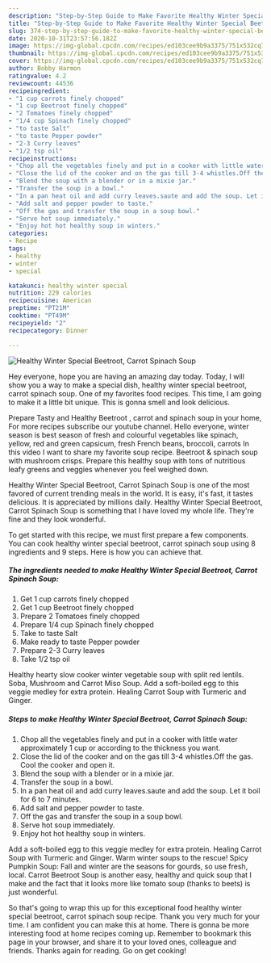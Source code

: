 ```yaml
---
description: "Step-by-Step Guide to Make Favorite Healthy Winter Special Beetroot, Carrot Spinach Soup"
title: "Step-by-Step Guide to Make Favorite Healthy Winter Special Beetroot, Carrot Spinach Soup"
slug: 374-step-by-step-guide-to-make-favorite-healthy-winter-special-beetroot-carrot-spinach-soup
date: 2020-10-31T23:57:56.182Z
image: https://img-global.cpcdn.com/recipes/ed103cee9b9a3375/751x532cq70/healthy-winter-special-beetroot-carrot-spinach-soup-recipe-main-photo.jpg
thumbnail: https://img-global.cpcdn.com/recipes/ed103cee9b9a3375/751x532cq70/healthy-winter-special-beetroot-carrot-spinach-soup-recipe-main-photo.jpg
cover: https://img-global.cpcdn.com/recipes/ed103cee9b9a3375/751x532cq70/healthy-winter-special-beetroot-carrot-spinach-soup-recipe-main-photo.jpg
author: Bobby Harmon
ratingvalue: 4.2
reviewcount: 44536
recipeingredient:
- "1 cup carrots finely chopped"
- "1 cup Beetroot finely chopped"
- "2 Tomatoes finely chopped"
- "1/4 cup Spinach finely chopped"
- "to taste Salt"
- "to taste Pepper powder"
- "2-3 Curry leaves"
- "1/2 tsp oil"
recipeinstructions:
- "Chop all the vegetables finely and put in a cooker with little water approximately 1 cup or according to the thickness you want."
- "Close the lid of the cooker and on the gas till 3-4 whistles.Off the gas. Cool the cooker and open it."
- "Blend the soup with a blender or in a mixie jar."
- "Transfer the soup in a bowl."
- "In a pan heat oil and add curry leaves.saute and add the soup. Let it boil for 6 to 7 minutes."
- "Add salt and pepper powder to taste."
- "Off the gas and transfer the soup in a soup bowl."
- "Serve hot soup immediately."
- "Enjoy hot hot healthy soup in winters."
categories:
- Recipe
tags:
- healthy
- winter
- special

katakunci: healthy winter special 
nutrition: 229 calories
recipecuisine: American
preptime: "PT21M"
cooktime: "PT49M"
recipeyield: "2"
recipecategory: Dinner

---
```



![Healthy Winter Special Beetroot, Carrot Spinach Soup](https://img-global.cpcdn.com/recipes/ed103cee9b9a3375/751x532cq70/healthy-winter-special-beetroot-carrot-spinach-soup-recipe-main-photo.jpg)

Hey everyone, hope you are having an amazing day today. Today, I will show you a way to make a special dish, healthy winter special beetroot, carrot spinach soup. One of my favorites food recipes. This time, I am going to make it a little bit unique. This is gonna smell and look delicious.

Prepare Tasty and Healthy Beetroot , carrot and spinach soup in your home, For more recipes subscribe our youtube channel. Hello everyone, winter season is best season of fresh and colourful vegetables like spinach, yellow, red and green capsicum, fresh French beans, broccoli, carrots In this video I want to share my favorite soup recipe. Beetroot &amp; spinach soup with mushroom crisps. Prepare this healthy soup with tons of nutritious leafy greens and veggies whenever you feel weighed down.

Healthy Winter Special Beetroot, Carrot Spinach Soup is one of the most favored of current trending meals in the world. It is easy, it's fast, it tastes delicious. It is appreciated by millions daily. Healthy Winter Special Beetroot, Carrot Spinach Soup is something that I have loved my whole life. They're fine and they look wonderful.


To get started with this recipe, we must first prepare a few components. You can cook healthy winter special beetroot, carrot spinach soup using 8 ingredients and 9 steps. Here is how you can achieve that.

<!--inarticleads1-->

##### The ingredients needed to make Healthy Winter Special Beetroot, Carrot Spinach Soup:

1. Get 1 cup carrots finely chopped
1. Get 1 cup Beetroot finely chopped
1. Prepare 2 Tomatoes finely chopped
1. Prepare 1/4 cup Spinach finely chopped
1. Take to taste Salt
1. Make ready to taste Pepper powder
1. Prepare 2-3 Curry leaves
1. Take 1/2 tsp oil


Healthy hearty slow cooker winter vegetable soup with split red lentils. Soba, Mushroom and Carrot Miso Soup. Add a soft-boiled egg to this veggie medley for extra protein. Healing Carrot Soup with Turmeric and Ginger. 

<!--inarticleads2-->

##### Steps to make Healthy Winter Special Beetroot, Carrot Spinach Soup:

1. Chop all the vegetables finely and put in a cooker with little water approximately 1 cup or according to the thickness you want.
1. Close the lid of the cooker and on the gas till 3-4 whistles.Off the gas. Cool the cooker and open it.
1. Blend the soup with a blender or in a mixie jar.
1. Transfer the soup in a bowl.
1. In a pan heat oil and add curry leaves.saute and add the soup. Let it boil for 6 to 7 minutes.
1. Add salt and pepper powder to taste.
1. Off the gas and transfer the soup in a soup bowl.
1. Serve hot soup immediately.
1. Enjoy hot hot healthy soup in winters.


Add a soft-boiled egg to this veggie medley for extra protein. Healing Carrot Soup with Turmeric and Ginger. Warm winter soups to the rescue! Spicy Pumpkin Soup: Fall and winter are the seasons for gourds, so use fresh, local. Carrot Beetroot Soup is another easy, healthy and quick soup that I make and the fact that it looks more like tomato soup (thanks to beets) is just wonderful. 

So that's going to wrap this up for this exceptional food healthy winter special beetroot, carrot spinach soup recipe. Thank you very much for your time. I am confident you can make this at home. There is gonna be more interesting food at home recipes coming up. Remember to bookmark this page in your browser, and share it to your loved ones, colleague and friends. Thanks again for reading. Go on get cooking!
